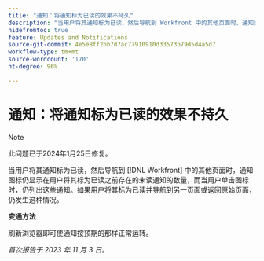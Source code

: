 ```yaml
---
title: "通知：将通知标为已读的效果不持久"
description: "当用户将其通知标为已读，然后导航到 Workfront 中的其他页面时，通知图标仍显示在用户将其标为已读之前存在的未读通知的数量，而当用户单击图标时，仍列出这些通知。如果用户将其标为已读并导航到另一页面或返回原始页面，仍发生这种情况。"
hidefromtoc: true
feature: Updates and Notifications
source-git-commit: 4e5e8ff2bb7d7ac77910910d33573b79d5d4a5d7
workflow-type: tm+mt
source-wordcount: '170'
ht-degree: 96%

---
```



# 通知：将通知标为已读的效果不持久

>[!NOTE]
>
>此问题已于2024年1月25日修复。

当用户将其通知标为已读，然后导航到 [!DNL Workfront] 中的其他页面时，通知图标仍显示在用户将其标为已读之前存在的未读通知的数量，而当用户单击图标时，仍列出这些通知。如果用户将其标为已读并导航到另一页面或返回原始页面，仍发生这种情况。

**变通方法**

刷新浏览器即可使通知按预期的那样正常运转。

_首次报告于 2023 年 11 月 3 日。_

